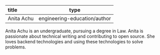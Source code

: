 | title     | type   | 
| :------------- | :----------: | 
|  Anita Achu |  engineering-education/author  | 

Anita Achu is an undergraduate, pursuing a degree in Law.  Anita is passionate about technical writing and contributing to open source. She loves backend technologies and using these technologies to solve problems.